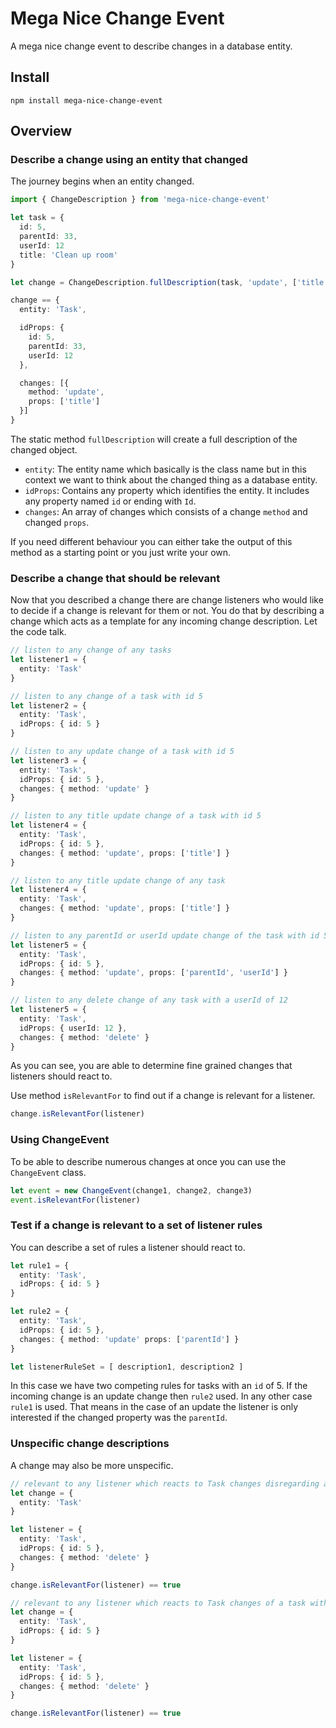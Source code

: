 # Mega Nice Change Event

A mega nice change event to describe changes in a database entity.

## Install

`npm install mega-nice-change-event`

## Overview

### Describe a change using an entity that changed

The journey begins when an entity changed.

```typescript
import { ChangeDescription } from 'mega-nice-change-event'

let task = {
  id: 5,
  parentId: 33,
  userId: 12
  title: 'Clean up room'
}

let change = ChangeDescription.fullDescription(task, 'update', ['title'])

change == {
  entity: 'Task',

  idProps: {
    id: 5,
    parentId: 33,
    userId: 12
  },

  changes: [{
    method: 'update',
    props: ['title']
  }]
}
```

The static method `fullDescription` will create a full description of the changed object.

- `entity`: The entity name which basically is the class name but in this context we want to think about the changed thing as a database entity.
- `idProps`: Contains any property which identifies the entity. It includes any property named `id` or ending with `Id`.
- `changes`: An array of changes which consists of a change `method` and changed `props`.

If you need different behaviour you can either take the output of this method as a starting point or you just write your own.

### Describe a change that should be relevant

Now that you described a change there are change listeners who would like to decide if a change is relevant for them or not. You do that by describing a change which acts as a template for any incoming change description. Let the code talk.

```typescript
// listen to any change of any tasks
let listener1 = {
  entity: 'Task'
}

// listen to any change of a task with id 5
let listener2 = {
  entity: 'Task',
  idProps: { id: 5 }
}

// listen to any update change of a task with id 5
let listener3 = {
  entity: 'Task',
  idProps: { id: 5 },
  changes: { method: 'update' }
}

// listen to any title update change of a task with id 5
let listener4 = {
  entity: 'Task',
  idProps: { id: 5 },
  changes: { method: 'update', props: ['title'] }
}

// listen to any title update change of any task
let listener4 = {
  entity: 'Task',
  changes: { method: 'update', props: ['title'] }
}

// listen to any parentId or userId update change of the task with id 5
let listener5 = {
  entity: 'Task',
  idProps: { id: 5 },
  changes: { method: 'update', props: ['parentId', 'userId'] }
}

// listen to any delete change of any task with a userId of 12
let listener5 = {
  entity: 'Task',
  idProps: { userId: 12 },
  changes: { method: 'delete' }
}
```

As you can see, you are able to determine fine grained changes that listeners should react to.

Use method `isRelevantFor` to find out if a change is relevant for a listener.

```typescript
change.isRelevantFor(listener)
```

### Using ChangeEvent

To be able to describe numerous changes at once you can use the `ChangeEvent` class.

```typescript
let event = new ChangeEvent(change1, change2, change3)
event.isRelevantFor(listener)
```

### Test if a change is relevant to a set of listener rules

You can describe a set of rules a listener should react to.

```typescript
let rule1 = {
  entity: 'Task',
  idProps: { id: 5 }
}

let rule2 = {
  entity: 'Task',
  idProps: { id: 5 },
  changes: { method: 'update' props: ['parentId'] }
}

let listenerRuleSet = [ description1, description2 ]
```

In this case we have two competing rules for tasks with an `id` of 5. If the incoming change is an update change then `rule2` used. In any other case `rule1` is used. That means in the case of an update the listener is only interested if the changed property was the `parentId`.

### Unspecific change descriptions

A change may also be more unspecific.

```typescript
// relevant to any listener which reacts to Task changes disregarding any idProps and changes
let change = {
  entity: 'Task'
}

let listener = {
  entity: 'Task',
  idProps: { id: 5 },
  changes: { method: 'delete' }
}

change.isRelevantFor(listener) == true
```

```typescript
// relevant to any listener which reacts to Task changes of a task with id 5 disregarding any change methods or changed properties
let change = {
  entity: 'Task',
  idProps: { id: 5 }
}

let listener = {
  entity: 'Task',
  idProps: { id: 5 },
  changes: { method: 'delete' }
}

change.isRelevantFor(listener) == true
```